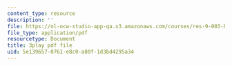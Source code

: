 ```yaml
---
content_type: resource
description: ''
file: https://ol-ocw-studio-app-qa.s3.amazonaws.com/courses/res-9-003-brains-minds-and-machines-summer-course-summer-2015/5e1396570761e8c0a80f1d3bd4295a34_zHa-n2M7Bj8.pdf
file_type: application/pdf
resourcetype: Document
title: 3play pdf file
uid: 5e139657-0761-e8c0-a80f-1d3bd4295a34
---
```

